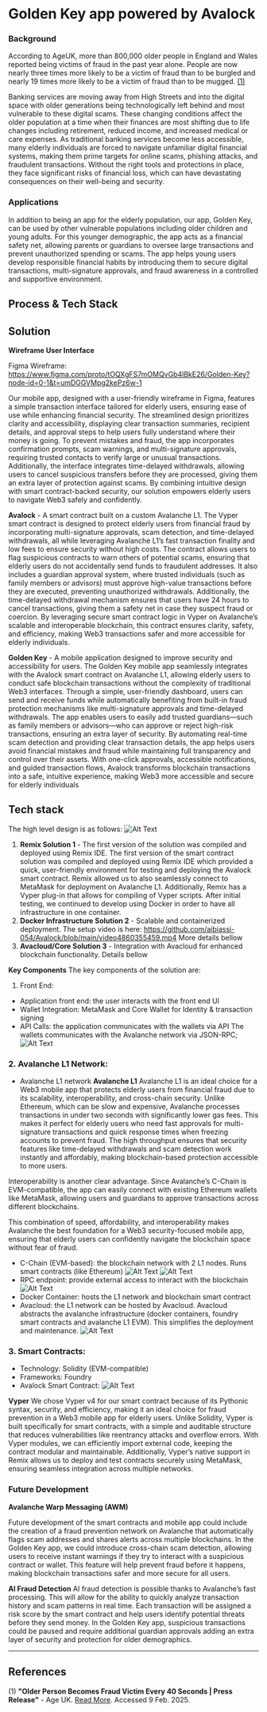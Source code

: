 # Golden Key app powered by Avalock

### Background
According to AgeUK, more than 800,000 older people in England and Wales reported being victims of fraud in the past year alone. People are now nearly three times more likely to be a victim of fraud than to be burgled and nearly 19 times more likely to be a victim of fraud than to be mugged. [(1)](#references)

Banking services are moving away from High Streets and into the digital space with older generations being technologically left behind and most vulnerable to these digital scams. These changing conditions affect the older population at a time when their finances are most shifting due to life changes including retirement, reduced income, and increased medical or care expenses. As traditional banking services become less accessible, many elderly individuals are forced to navigate unfamiliar digital financial systems, making them prime targets for online scams, phishing attacks, and fraudulent transactions. Without the right tools and protections in place, they face significant risks of financial loss, which can have devastating consequences on their well-being and security. 

### Applications

In addition to being an app for the elderly population, our app, Golden Key, can be used by other vulnerable populations including older children and young adults. For this younger demographic, the app acts as a financial safety net, allowing parents or guardians to oversee large transactions and prevent unauthorized spending or scams. The app helps young users develop responsible financial habits by introducing them to secure digital transactions, multi-signature approvals, and fraud awareness in a controlled and supportive environment.

## Process & Tech Stack
## Solution

**Wireframe User Interface**

Figma Wireframe: https://www.figma.com/proto/tOQXgFS7mOMQvGb4lBkE26/Golden-Key?node-id=0-1&t=umDGGVMpg2kePz6w-1 

Our mobile app, designed with a user-friendly wireframe in Figma, features a simple transaction interface tailored for elderly users, ensuring ease of use while enhancing financial security. The streamlined design prioritizes clarity and accessibility, displaying clear transaction summaries, recipient details, and approval steps to help users fully understand where their money is going. To prevent mistakes and fraud, the app incorporates confirmation prompts, scam warnings, and multi-signature approvals, requiring trusted contacts to verify large or unusual transactions. Additionally, the interface integrates time-delayed withdrawals, allowing users to cancel suspicious transfers before they are processed, giving them an extra layer of protection against scams. By combining intuitive design with smart contract-backed security, our solution empowers elderly users to navigate Web3 safely and confidently.

**Avalock** - A smart contract built on a custom Avalanche L1.
The Vyper smart contract is designed to protect elderly users from financial fraud by incorporating multi-signature approvals, scam detection, and time-delayed withdrawals, all while leveraging Avalanche L1’s fast transaction finality and low fees to ensure security without high costs. The contract allows users to flag suspicious contracts to warn others of potential scams, ensuring that elderly users do not accidentally send funds to fraudulent addresses. It also includes a guardian approval system, where trusted individuals (such as family members or advisors) must approve high-value transactions before they are executed, preventing unauthorized withdrawals. Additionally, the time-delayed withdrawal mechanism ensures that users have 24 hours to cancel transactions, giving them a safety net in case they suspect fraud or coercion. By leveraging secure smart contract logic in Vyper on Avalanche’s scalable and interoperable blockchain, this contract ensures clarity, safety, and efficiency, making Web3 transactions safer and more accessible for elderly individuals.

**Golden Key** - A mobile application designed to improve security and accessibility for users.
The Golden Key mobile app seamlessly integrates with the Avalock smart contract on Avalanche L1, allowing elderly users to conduct safe blockchain transactions without the complexity of traditional Web3 interfaces. Through a simple, user-friendly dashboard, users can send and receive funds while automatically benefiting from built-in fraud protection mechanisms like multi-signature approvals and time-delayed withdrawals. The app enables users to easily add trusted guardians—such as family members or advisors—who can approve or reject high-risk transactions, ensuring an extra layer of security. By automating real-time scam detection and providing clear transaction details, the app helps users avoid financial mistakes and fraud while maintaining full transparency and control over their assets. With one-click approvals, accessible notifications, and guided transaction flows, Avalock transforms blockchain transactions into a safe, intuitive experience, making Web3 more accessible and secure for elderly individuals


## Tech stack
The high level design is as follows:
![Alt Text](https://github.com/aibiassi-054/Avalock/blob/main/Avalock%20system.png)

1. **Remix Solution 1** - The first version of the solution was compiled and deployed using Remix IDE.
The first version of the smart contract solution was compiled and deployed using Remix IDE which provided a quick, user-friendly environment for testing and deploying the Avalock smart contract. Remix allowed us to also seamlessly connect to MetaMask for deployment on Avalanche L1. Additionally, Remix has a Vyper plug-in that allows for compiling of Vyper scripts. After initial testing, we continued to develop using Docker in order to have all infrastructure in one container.
2. **Docker Infrastructure Solution 2** - Scalable and containerized deployment.
The setup video is here: https://github.com/aibiassi-054/Avalock/blob/main/video4860355459.mp4
More details bellow
4. **Avacloud/Core Solution 3** - Integration with Avacloud for enhanced blockchain functionality.
Details bellow

**Key Components**
The key components of the solution are:
1. Front End:
- Application front end: the user interacts with the front end UI
- Wallet Integration: MetaMask and Core Wallet for Identity & transaction signing
- API Calls: the application communicates with the wallets via API 
The wallets communicates with the Avalanche network via JSON-RPC; 
![Alt Text](https://github.com/aibiassi-054/Avalock/blob/main/Blockchain%20Infra/Screenshot%202025-02-09%20at%2011.20.03.png)

### 2. Avalanche L1 Network:

- Avalanche L1 network
**Avalanche L1** 
Avalanche L1 is an ideal choice for a Web3 mobile app that protects elderly users from financial fraud due to its scalability, interoperability, and cross-chain security. Unlike Ethereum, which can be slow and expensive, Avalanche processes transactions in under two seconds with significantly lower gas fees. This makes it perfect for elderly users who need fast approvals for multi-signature transactions and quick response times when freezing accounts to prevent fraud. The high throughput ensures that security features like time-delayed withdrawals and scam detection work instantly and affordably, making blockchain-based protection accessible to more users.

Interoperability is another clear advantage. Since Avalanche’s C-Chain is EVM-compatible, the app can easily connect with existing Ethereum wallets like MetaMask, allowing users and guardians to approve transactions across different blockchains. 

This combination of speed, affordability, and interoperability makes Avalanche the best foundation for a Web3 security-focused mobile app, ensuring that elderly users can confidently navigate the blockchain space without fear of fraud.

- C-Chain (EVM-based): the blockchain network with 2 L1 nodes. Runs smart contracts (like Ethereum)
![Alt Text](https://github.com/aibiassi-054/Avalock/blob/main/Blockchain%20Infra/Screenshot%202025-02-09%20at%2011.03.49.png)
![Alt Text](https://github.com/aibiassi-054/Avalock/blob/main/Blockchain%20Infra/Screenshot%202025-02-09%20at%2011.07.55.png)
- RPC endpoint: provide external access to interact with the blockchain
![Alt Text](https://github.com/aibiassi-054/Avalock/blob/main/Blockchain%20Infra/Screenshot%202025-02-09%20at%2011.13.19.png)
- Docker Container: hosts the L1 network and blockchain smart contract
- Avacloud: the L1 network can be hosted by Avacloud. Avacloud abstracts the avalanche infrastructure (docker containers, foundry smart contracts and avalanche L1 EVM). This simplifies the deployment and maintenance.
![Alt Text](https://github.com/aibiassi-054/Avalock/blob/main/Blockchain%20Infra/Screenshot%202025-02-09%20at%2011.15.41.png)
### 3. Smart Contracts:
- Technology: Solidity (EVM-compatible)
- Frameworks: Foundry
- Avalock Smart Contract:
![Alt Text](https://github.com/aibiassi-054/Avalock/blob/main/Blockchain%20Infra/Screenshot%202025-02-09%20at%2011.09.45.png)

**Vyper**
We chose Vyper v4 for our smart contract because of its Pythonic syntax, security, and efficiency, making it an ideal choice for fraud prevention in a Web3 mobile app for elderly users. Unlike Solidity, Vyper is built specifically for smart contracts, with a simple and auditable structure that reduces vulnerabilities like reentrancy attacks and overflow errors. With Vyper modules, we can efficiently import external code, keeping the contract modular and maintainable. Additionally, Vyper’s native support in Remix allows us to deploy and test contracts securely using MetaMask, ensuring seamless integration across multiple networks. 


### Future Development

**Avalanche Warp Messaging (AWM)**

Future development of the smart contracts and mobile app could include the creation of a fraud prevention network on Avalanche that automatically flags scam addresses and shares alerts across multiple blockchains. In the Golden Key app, we could introduce cross-chain scam detection, allowing users to receive instant warnings if they try to interact with a suspicious contract or wallet. This feature will help prevent fraud before it happens, making blockchain transactions safer and more secure for all users.

**AI Fraud Detection**
AI fraud detection is possible thanks to Avalanche’s fast processing. This will allow for the ability to quickly analyze transaction history and scam patterns in real time. Each transaction will be assigned a risk score by the smart contract and help users identify potential threats before they send money. In the Golden Key app, suspicious transactions could be paused and require additional guardian approvals adding an extra layer of security and protection for older demographics.



---

## References

(1) **"Older Person Becomes Fraud Victim Every 40 Seconds | Press Release"** - Age UK.
[Read More](https://www.ageuk.org.uk/latest-press/articles/2019/july/older-person-becomes-fraud-victim-every-40-seconds/). Accessed 9 Feb. 2025.


